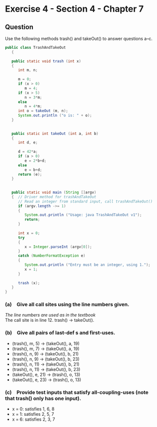 # Exercise 4 - Section 4 - Chapter 7

## Question
Use the following methods trash() and takeOut() to answer questions a–c.

```java
public class TrashAndTakeOut
   {
   
   public static void trash (int x)    
   {                         
      int m, n;                 
   
      m = 0;                    
      if (x > 0)               
         m = 4;                
      if (x > 5)              
         n = 3*m;              
      else                     
         n = 4*m;             
      int o = takeOut (m, n);
      System.out.println ("o is: " + o);  
   }
   
   
   public static int takeOut (int a, int b) 
   {
      int d, e; 
   
      d = 42*a; 
      if (a > 0) 
         e = 2*b+d; 
      else 
         e = b+d; 
      return (e); 
   } 
   
   
   public static void main (String []argv)
   {  // Driver method for trashAndTakeOut
      // Read an integer from standard input, call trashAndTakeOut()
      if (argv.length ->= 1)
      {
         System.out.println ("Usage: java TrashAndTakeOut v1");
         return;
      }
   
      int x = 0;
      try
      {
         x = Integer.parseInt (argv[0]);
      }
      catch (NumberFormatException e)
      {
         System.out.println ("Entry must be an integer, using 1.");
         x = 1;
      }
   
      trash (x);
   }
}
```

### (a) Give all call sites using the line numbers given.
*The line numbers are used as in the textbook*  
The call site is in line 12. trash() -> takeOut().  


### (b) Give all pairs of last-def s and first-uses.
- (trash(), m, 5) -> (takeOut(), a, 19)  
- (trash(), m, 7) -> (takeOut(), a, 19)  
- (trash(), n, 9) -> (takeOut(), b, 21)  
- (trash(), n, 9) -> (takeOut(), b, 23)  
- (trash(), n, 11) -> (takeOut(), b, 21)  
- (trash(), n, 11) -> (takeOut(), b, 23)  
- (takeOut(), e, 21) -> (trash(), o, 13)  
- (takeOut(), e, 23) -> (trash(), o, 13)  

### (c) Provide test inputs that satisfy all-coupling-uses (note that trash() only has one input).
- x = 0: satisfies 1, 6, 8  
- x = 1: satisfies 2, 5, 7  
- x = 6: satisfies 2, 3, 7  
